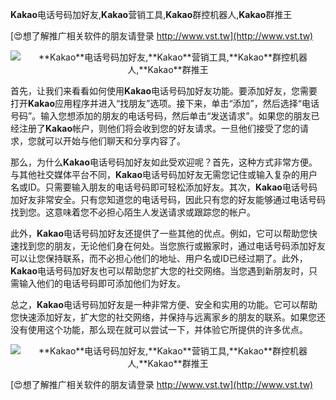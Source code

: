 **Kakao**电话号码加好友,**Kakao**营销工具,**Kakao**群控机器人,**Kakao**群推王

[😍想了解推广相关软件的朋友请登录 http://www.vst.tw](http://www.vst.tw)

 <center><img src="https://vst.tw/MP4/tuiguang/png/5.png" alt="**Kakao**电话号码加好友,**Kakao**营销工具,**Kakao**群控机器人,**Kakao**群推王"></center>

首先，让我们来看看如何使用**Kakao**电话号码加好友功能。要添加好友，您需要打开**Kakao**应用程序并进入“找朋友”选项。接下来，单击“添加”，然后选择“电话号码”。输入您想添加的朋友的电话号码，然后单击“发送请求”。如果您的朋友已经注册了**Kakao**帐户，则他们将会收到您的好友请求。一旦他们接受了您的请求，您就可以开始与他们聊天和分享内容了。

那么，为什么**Kakao**电话号码加好友如此受欢迎呢？首先，这种方式非常方便。与其他社交媒体平台不同，**Kakao**电话号码加好友无需您记住或输入复杂的用户名或ID。只需要输入朋友的电话号码即可轻松添加好友。其次，**Kakao**电话号码加好友非常安全。只有您知道您的电话号码，因此只有您的好友能够通过电话号码找到您。这意味着您不必担心陌生人发送请求或跟踪您的帐户。

此外，**Kakao**电话号码加好友还提供了一些其他的优点。例如，它可以帮助您快速找到您的朋友，无论他们身在何处。当您旅行或搬家时，通过电话号码添加好友可以让您保持联系，而不必担心他们的地址、用户名或ID已经过期了。此外，**Kakao**电话号码加好友也可以帮助您扩大您的社交网络。当您遇到新朋友时，只需输入他们的电话号码即可添加他们为好友。

总之，**Kakao**电话号码加好友是一种非常方便、安全和实用的功能。它可以帮助您快速添加好友，扩大您的社交网络，并保持与远离家乡的朋友的联系。如果您还没有使用这个功能，那么现在就可以尝试一下，并体验它所提供的许多优点。

 <center><img src="https://vst.tw/MP4/tuiguang/png/5.png" alt="**Kakao**电话号码加好友,**Kakao**营销工具,**Kakao**群控机器人,**Kakao**群推王"></center>

[😍想了解推广相关软件的朋友请登录 http://www.vst.tw](http://www.vst.tw)




